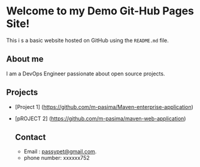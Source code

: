 # Welcome to my Demo Git-Hub Pages Site!
This i s a basic website hosted on GitHub using the `README.md` file.
 ## About me
 I am a DevOps Engineer passionate about open source projects.

 ## Projects
 - [Project 1] (https://github.com/m-pasima/Maven-enterprise-application)
 - [pROJECT 2] (https://github.com/m-pasima/maven-web-application)

   ## Contact
   - Email : passypet@gmail.com.
   - phone number: xxxxxx752
